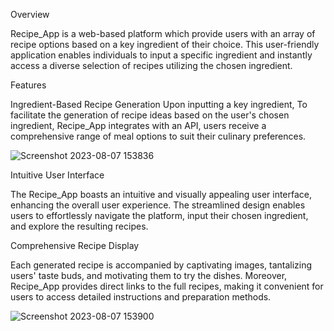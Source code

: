 Overview

Recipe_App is a web-based platform which provide users with an array of recipe options based on a key ingredient of their choice. This user-friendly application enables individuals to input a specific ingredient and instantly access a diverse selection of recipes utilizing the chosen ingredient.

Features

Ingredient-Based Recipe Generation
Upon inputting a key ingredient, To facilitate the generation of recipe ideas based on the user's chosen ingredient, Recipe_App integrates with an API, users receive a comprehensive range of meal options to suit their culinary preferences.

![Screenshot 2023-08-07 153836](https://github.com/Hasnain7861/Recipe_App/assets/104284237/a790b211-2063-4b6e-9a8d-3667c1c4abdc)

Intuitive User Interface

The Recipe_App boasts an intuitive and visually appealing user interface, enhancing the overall user experience. The streamlined design enables users to effortlessly navigate the platform, input their chosen ingredient, and explore the resulting recipes.

Comprehensive Recipe Display

Each generated recipe is accompanied by captivating images, tantalizing users' taste buds, and motivating them to try the dishes. Moreover, Recipe_App provides direct links to the full recipes, making it convenient for users to access detailed instructions and preparation methods.

![Screenshot 2023-08-07 153900](https://github.com/Hasnain7861/Recipe_App/assets/104284237/9e21d10e-29cf-4cd2-82e4-3ed2b3cfe9d3)
